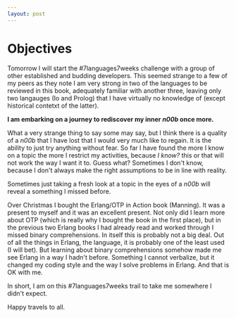```yaml
---
layout: post
---
```


# Objectives

Tomorrow I will start the #7languages7weeks challenge with a group of other 
established and budding developers. This seemed strange to a few of my peers 
as they note I am very strong in two of the languages to be reviewed in this
book, adequately familiar with another three, leaving only two langauges (Io 
and Prolog) that I have virtually no knowledge of (except historical contetxt 
of the latter).

**I am embarking on a journey to rediscover my inner *n00b* once more.**

What a very strange thing to say some may say, but I think there is a quality 
of a *n00b* that I have lost that I would very much like to regain. It is the 
ability to just try anything without fear. So far I have found the more I know on 
a topic the more I restrict my activities, because *I know?* this or that will 
not work the way I want it to. Guess what? Sometimes I don't know, because I 
don't always make the right assumptions to be in line with reality.

Sometimes just taking a fresh look at a topic in the eyes of a *n00b* will reveal 
a something I missed before.

Over Christmas I bought the Erlang/OTP in Action book (Manning). It was a present 
to myself and it was an excellent present. Not only did I learn more 
about OTP (which is really why I bought the book in the first place), but in 
the previous two Erlang books I had already read and worked through I missed
binary comprehensions. In itself this is probably not a big deal. Out of all 
the things in Erlang, the language, it is probably one of the least used (I 
will bet). But learning about binary comprehensions somehow made me see Erlang 
in a way I hadn't before. Something I cannot verbalize, but it changed my 
coding style and the way I solve problems in Erlang. And that is OK with me.

In short, I am on this #7languages7weeks trail to take me somewhere I didn't expect.

Happy travels to all.
